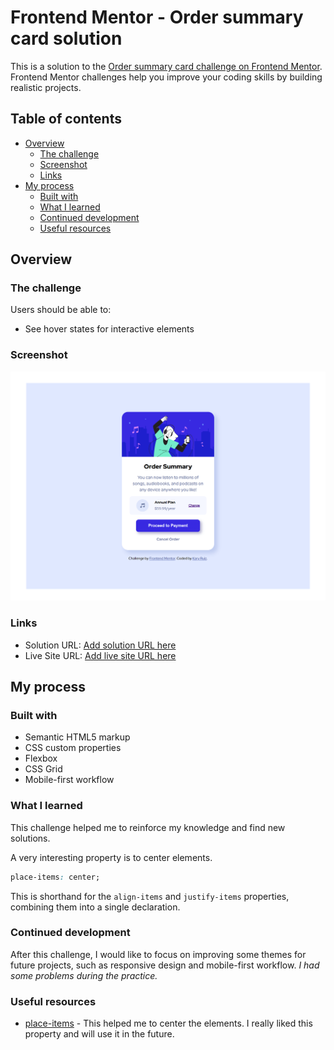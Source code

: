 # Frontend Mentor - Order summary card solution

This is a solution to the [Order summary card challenge on Frontend Mentor](https://www.frontendmentor.io/challenges/order-summary-component-QlPmajDUj). Frontend Mentor challenges help you improve your coding skills by building realistic projects. 

## Table of contents

- [Overview](#overview)
  - [The challenge](#the-challenge)
  - [Screenshot](#screenshot)
  - [Links](#links)
- [My process](#my-process)
  - [Built with](#built-with)
  - [What I learned](#what-i-learned)
  - [Continued development](#continued-development)
  - [Useful resources](#useful-resources)

## Overview

### The challenge

Users should be able to:

- See hover states for interactive elements

### Screenshot

![](.\images\screenshot.png)

### Links

- Solution URL: [Add solution URL here](https://your-solution-url.com)
- Live Site URL: [Add live site URL here](https://your-live-site-url.com)


## My process

### Built with

- Semantic HTML5 markup
- CSS custom properties
- Flexbox
- CSS Grid
- Mobile-first workflow


### What I learned

This challenge helped me to reinforce my knowledge and find new solutions.

A very interesting property is to center elements.
```css
place-items: center;
```
This is shorthand for the `align-items` and `justify-items` properties, combining them into a single declaration.


### Continued development

After this challenge, I would like to focus on improving some themes for future projects, such as responsive design and mobile-first workflow.
*I had some problems during the practice.*

### Useful resources

- [place-items](https://css-tricks.com/almanac/properties/p/place-items/) - This helped me to center the elements. I really liked this property and will use it in the future.
